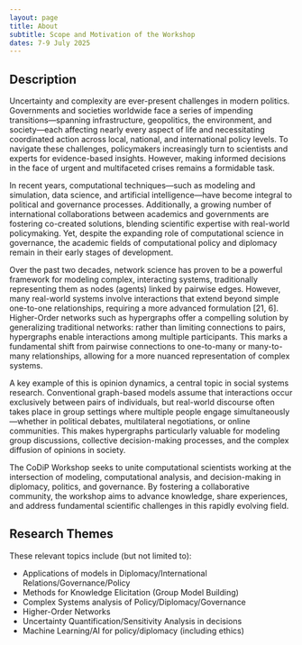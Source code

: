 ```yaml
---
layout: page
title: About
subtitle: Scope and Motivation of the Workshop
dates: 7-9 July 2025
---
```


## Description 

Uncertainty and complexity are ever-present challenges in modern politics. Governments and societies worldwide face a series of impending transitions—spanning infrastructure, geopolitics, the environment, and society—each affecting nearly every aspect of life and necessitating coordinated action across local, national, and international policy levels. To navigate these challenges, policymakers increasingly turn to scientists and experts for evidence-based insights. However, making informed decisions in the face of urgent and multifaceted crises remains a formidable task.

In recent years, computational techniques—such as modeling and simulation, data science, and artificial intelligence—have become integral to political and governance processes. Additionally, a growing number of international collaborations between academics and governments are fostering co-created solutions, blending scientific expertise with real-world policymaking. Yet, despite the expanding role of computational science in governance, the academic fields of computational policy and diplomacy remain in their early stages of development.

Over the past two decades, network science has proven to be a powerful framework for modeling complex, interacting systems, traditionally representing them as nodes (agents) linked by pairwise edges. However, many real-world systems involve interactions that extend beyond simple one-to-one relationships, requiring a more advanced formulation [21, 6]. Higher-Order networks such as hypergraphs offer a compelling solution by generalizing traditional networks: rather than limiting connections to pairs, hypergraphs enable interactions among multiple participants. This marks a fundamental shift from pairwise connections to one-to-many or many-to-many relationships, allowing for a more nuanced representation of complex systems.

A key example of this is opinion dynamics, a central topic in social systems research. Conventional graph-based models assume that interactions occur exclusively between pairs of individuals, but real-world discourse often takes place in group settings where multiple people engage simultaneously—whether in political debates, multilateral negotiations, or online communities. This makes hypergraphs particularly valuable for modeling group discussions, collective decision-making processes, and the complex diffusion of opinions in society.

The CoDiP Workshop seeks to unite computational scientists working at the intersection of modeling, computational analysis, and decision-making in diplomacy, politics, and governance. By fostering a collaborative community, the workshop aims to advance knowledge, share experiences, and address fundamental scientific challenges in this rapidly evolving field.


## Research Themes

These relevant topics include (but not limited to):
	
- Applications of models in Diplomacy/International Relations/Governance/Policy
- Methods for Knowledge Elicitation (Group Model Building)
- Complex Systems analysis of Policy/Diplomacy/Governance
- Higher-Order Networks
- Uncertainty Quantification/Sensitivity Analysis in decisions
- Machine Learning/AI for policy/diplomacy (including ethics)

